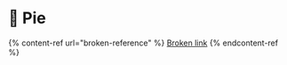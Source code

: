# 🥧 Pie

{% content-ref url="broken-reference" %}
[Broken link](broken-reference)
{% endcontent-ref %}
